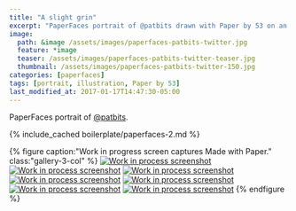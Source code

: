 ```yaml
---
title: "A slight grin"
excerpt: "PaperFaces portrait of @patbits drawn with Paper by 53 on an iPad."
image: 
  path: &image /assets/images/paperfaces-patbits-twitter.jpg 
  feature: *image
  teaser: /assets/images/paperfaces-patbits-twitter-teaser.jpg
  thumbnail: /assets/images/paperfaces-patbits-twitter-150.jpg
categories: [paperfaces]
tags: [portrait, illustration, Paper by 53]
last_modified_at: 2017-01-17T14:47:30-05:00
---
```


PaperFaces portrait of [@patbits](https://twitter.com/patbits).

{% include_cached boilerplate/paperfaces-2.md %}

{% figure caption:"Work in progress screen captures Made with Paper." class:"gallery-3-col" %}
[![Work in process screenshot](/assets/images/paperfaces-patbits-process-1-600.jpg)](/assets/images/paperfaces-patbits-process-1-lg.jpg)
[![Work in process screenshot](/assets/images/paperfaces-patbits-process-2-600.jpg)](/assets/images/paperfaces-patbits-process-2-lg.jpg)
[![Work in process screenshot](/assets/images/paperfaces-patbits-process-3-600.jpg)](/assets/images/paperfaces-patbits-process-3-lg.jpg)
[![Work in process screenshot](/assets/images/paperfaces-patbits-process-4-600.jpg)](/assets/images/paperfaces-patbits-process-4-lg.jpg)
[![Work in process screenshot](/assets/images/paperfaces-patbits-process-5-600.jpg)](/assets/images/paperfaces-patbits-process-5-lg.jpg)
[![Work in process screenshot](/assets/images/paperfaces-patbits-process-6-600.jpg)](/assets/images/paperfaces-patbits-process-6-lg.jpg)
[![Work in process screenshot](/assets/images/paperfaces-patbits-process-7-600.jpg)](/assets/images/paperfaces-patbits-process-7-lg.jpg)
{% endfigure %}
